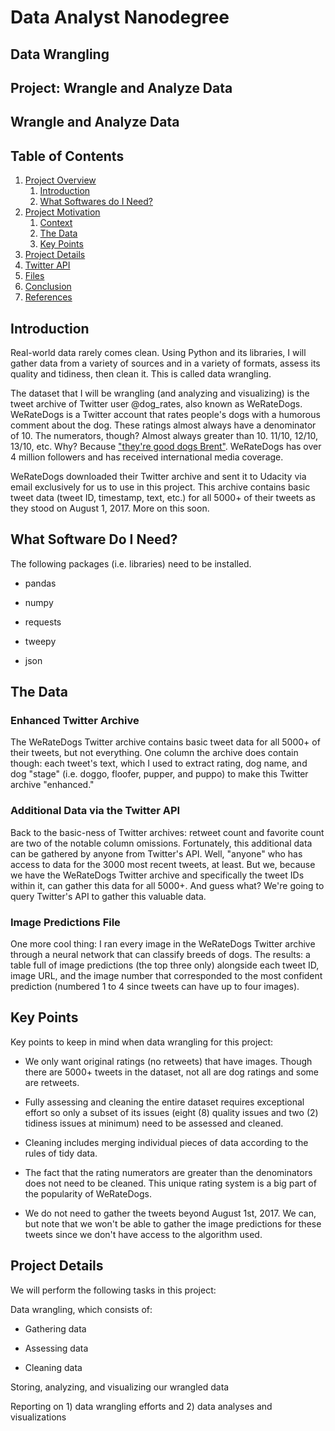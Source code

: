 # Data Analyst Nanodegree

## Data Wrangling

## Project: Wrangle and Analyze Data

## Wrangle and Analyze Data

## Table of Contents

1. [Project Overview](#overview)
    1. [Introduction](#intro)
    2. [What Softwares do I Need?](#sw)
3. [Project Motivation](#motivation)
    1. [Context](#context)
    2. [The Data](#tdata)
    3. [Key Points](#pts)
4. [Project Details](#details)
5. [Twitter API](#twtr)
6. [Files](#files)
7. [Conclusion](#conclusion)
8. [References](#refs)

## Introduction

Real-world data rarely comes clean. Using Python and its libraries, I will gather data from a variety of sources and in a
variety of formats, assess its quality and tidiness, then clean it. This is called data wrangling.

The dataset that I will be wrangling (and analyzing and visualizing) is the tweet archive of Twitter user @dog_rates, also known as WeRateDogs. WeRateDogs is a Twitter account that rates people's dogs with a humorous comment about the dog. These ratings almost always have a denominator of 10. The numerators, though? Almost always greater than 10. 11/10, 12/10, 13/10, etc. Why? Because ["they're good dogs Brent"](http://knowyourmeme.com/memes/theyre-good-dogs-brent). WeRateDogs has over 4 million followers and has received international media coverage.

WeRateDogs downloaded their Twitter archive and sent it to Udacity via email exclusively for us to use in this project. This archive contains basic tweet data (tweet ID, timestamp, text, etc.) for all 5000+ of their tweets as they stood on August 1, 2017. More on this soon.

## What Software Do I Need?

The following packages (i.e. libraries) need to be installed.

- pandas

- numpy

- requests

- tweepy

- json

## The Data

### Enhanced Twitter Archive

The WeRateDogs Twitter archive contains basic tweet data for all 5000+ of their tweets, but not everything. One column the archive does contain though: each tweet's text, which I used to extract rating, dog name, and dog "stage" (i.e. doggo, floofer, pupper, and puppo) to make this Twitter archive "enhanced."

### Additional Data via the Twitter API

Back to the basic-ness of Twitter archives: retweet count and favorite count are two of the notable column omissions. Fortunately, this additional data can be gathered by anyone from Twitter's API. Well, "anyone" who has access to data for the 3000 most recent tweets, at least. But we, because we have the WeRateDogs Twitter archive and specifically the tweet IDs within it, can gather this data for all 5000+. And guess what? We're going to query Twitter's API to gather this valuable data.

### Image Predictions File

One more cool thing: I ran every image in the WeRateDogs Twitter archive through a neural network that can classify breeds of dogs. The results: a table full of image predictions (the top three only) alongside each tweet ID, image URL, and the image number that corresponded to the most confident prediction (numbered 1 to 4 since tweets can have up to four images).

## Key Points
Key points to keep in mind when data wrangling for this project:

- We only want original ratings (no retweets) that have images. Though there are 5000+ tweets in the dataset, not all are dog ratings and some are retweets.

- Fully assessing and cleaning the entire dataset requires exceptional effort so only a subset of its issues (eight (8) quality issues and two (2) tidiness issues at minimum) need to be assessed and cleaned.

- Cleaning includes merging individual pieces of data according to the rules of tidy data.

- The fact that the rating numerators are greater than the denominators does not need to be cleaned. This unique rating system is a big part of the popularity of WeRateDogs.

- We do not need to gather the tweets beyond August 1st, 2017. We can, but note that we won't be able to gather the image predictions for these tweets since we don't have access to the algorithm used.

## Project Details

We will perform the following tasks in this project:

Data wrangling, which consists of:

- Gathering data

- Assessing data

- Cleaning data

Storing, analyzing, and visualizing our wrangled data

Reporting on 1) data wrangling efforts and 2) data analyses and visualizations
